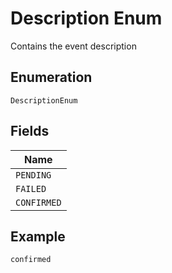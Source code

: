 
# Description Enum

Contains the event description

## Enumeration

`DescriptionEnum`

## Fields

| Name |
|  --- |
| `PENDING` |
| `FAILED` |
| `CONFIRMED` |

## Example

```
confirmed
```

